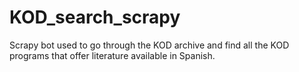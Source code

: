 # KOD_search_scrapy
Scrapy bot used to go through the KOD archive and find all the KOD programs that offer literature available in Spanish.
